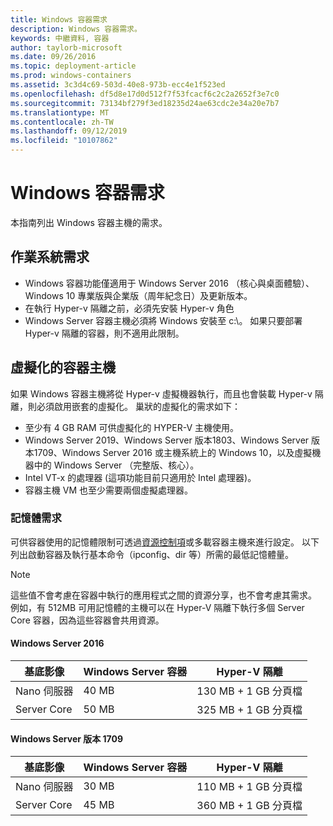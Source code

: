 ```yaml
---
title: Windows 容器需求
description: Windows 容器需求。
keywords: 中繼資料, 容器
author: taylorb-microsoft
ms.date: 09/26/2016
ms.topic: deployment-article
ms.prod: windows-containers
ms.assetid: 3c3d4c69-503d-40e8-973b-ecc4e1f523ed
ms.openlocfilehash: df5d8e17d0d512f7f53fcacf6c2c2a2652f3e7c0
ms.sourcegitcommit: 73134bf279f3ed18235d24ae63cdc2e34a20e7b7
ms.translationtype: MT
ms.contentlocale: zh-TW
ms.lasthandoff: 09/12/2019
ms.locfileid: "10107862"
---
```

# <a name="windows-container-requirements"></a>Windows 容器需求

本指南列出 Windows 容器主機的需求。

## <a name="os-requirements"></a>作業系統需求

- Windows 容器功能僅適用于 Windows Server 2016 （核心與桌面體驗）、Windows 10 專業版與企業版（周年紀念日）及更新版本。
- 在執行 Hyper-v 隔離之前，必須先安裝 Hyper-v 角色
- Windows Server 容器主機必須將 Windows 安裝至 c:\。 如果只要部署 Hyper-v 隔離的容器，則不適用此限制。

## <a name="virtualized-container-hosts"></a>虛擬化的容器主機

如果 Windows 容器主機將從 Hyper-v 虛擬機器執行，而且也會裝載 Hyper-v 隔離，則必須啟用嵌套的虛擬化。 巢狀的虛擬化的需求如下：

- 至少有 4 GB RAM 可供虛擬化的 HYPER-V 主機使用。
- Windows Server 2019、Windows Server 版本1803、Windows Server 版本1709、Windows Server 2016 或主機系統上的 Windows 10，以及虛擬機器中的 Windows Server （完整版、核心）。
- Intel VT-x 的處理器 (這項功能目前只適用於 Intel 處理器)。
- 容器主機 VM 也至少需要兩個虛擬處理器。

### <a name="memory-requirements"></a>記憶體需求

可供容器使用的記憶體限制可透過[資源控制項](https://docs.microsoft.com/virtualization/windowscontainers/manage-containers/resource-controls)或多載容器主機來進行設定。  以下列出啟動容器及執行基本命令（ipconfig、dir 等）所需的最低記憶體量。

>[!NOTE]
>這些值不會考慮在容器中執行的應用程式之間的資源分享，也不會考慮其需求。  例如，有 512MB 可用記憶體的主機可以在 Hyper-V 隔離下執行多個 Server Core 容器，因為這些容器會共用資源。

#### <a name="windows-server-2016"></a>Windows Server 2016

| 基底影像  | Windows Server 容器 | Hyper-V 隔離    |
| ----------- | ------------------------ | -------------------- |
| Nano 伺服器 | 40 MB                     | 130 MB + 1 GB 分頁檔 |
| Server Core | 50 MB                     | 325 MB + 1 GB 分頁檔 |

#### <a name="windows-server-version-1709"></a>Windows Server 版本 1709

| 基底影像  | Windows Server 容器 | Hyper-V 隔離    |
| ----------- | ------------------------ | -------------------- |
| Nano 伺服器 | 30 MB                     | 110 MB + 1 GB 分頁檔 |
| Server Core | 45 MB                     | 360 MB + 1 GB 分頁檔 |
